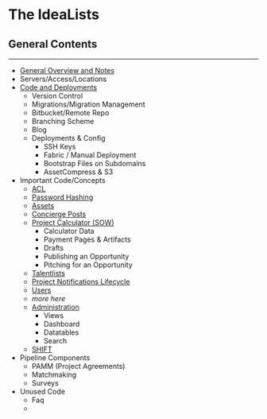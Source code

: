 # The IdeaLists #

## General Contents
*****

* [General Overview and Notes](general_overview.md)
* Servers/Access/Locations
* [Code and Deployments](code_and_deployments.md)
    * Version Control
    * Migrations/Migration Management
    * Bitbucket/Remote Repo
    * Branching Scheme
    * Blog
    * Deployments & Config
        * SSH Keys
        * Fabric / Manual Deployment
        * Bootstrap Files on Subdomains
        * AssetCompress & S3
* Important Code/Concepts
    * [ACL](acl.md)
    * [Password Hashing](password_hashing.md)
    * [Assets](assets.md)
    * [Concierge Posts](concierge.md)
    * [Project Calculator (SOW)](sow/sow.md)
        * Calculator Data
        * Payment Pages & Artifacts
        * Drafts
        * Publishing an Opportunity
        * Pitching for an Opportunity
    * [Talentlists](talentlists.md)
    * [Project Notifications Lifecycle](opp_email_lifecycle.md)
    * [Users](users/users.md)
    * _more here_
    * [Administration](admin.md)
        * Views
        * Dashboard
        * Datatables
        * Search
    * [SHIFT](shift.md)
* Pipeline Components
    * PAMM (Project Agreements)
    * Matchmaking
    * Surveys
* Unused Code
    * Faq
    *  